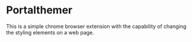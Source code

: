 # Portalthemer
This is a simple chrome browser extension with the capability of changing the styling elements on a web page. 
